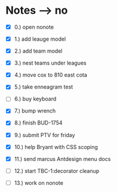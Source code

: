 # Notes --> no
- [x] 0.) open nonote
- [x] 1.) add leauge model
- [x] 2.) add team model
- [x] 3.) nest teams under leagues
- [x] 4.) move cox to 810 east cota
- [x] 5.) take enneagram test
- [ ] 6.) buy keyboard
- [x] 7.) bump wrench
- [x] 8.) finish BUD-1754
- [x] 9.) submit PTV for friday
- [x] 10.) help Bryant with CSS scoping
- [x] 11.) send marcus Antdesign menu docs
- [ ] 12.) start TBC-1:decorator cleanup
- [ ] 13.) work on nonote

